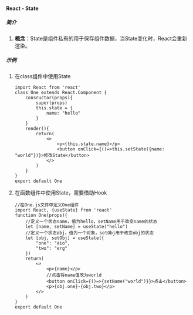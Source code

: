 #### React - State

##### 简介

1. **概念**：State是组件私有的用于保存组件数据，当State变化时，React会重新渲染。

##### 示例

1. 在class组件中使用State

   ```react
   import React from 'react'
   class One extends React.Component {
       consructor(props){
           super(props)
           this.state = {
               name: "hello"
           }
       }
       render(){
           return(
               <>
                   <p>{this.state.name}</p>
                   <button onClick={()=>this.setState({name: "world"})}>修改State</button>
               </>
           )
       }
   }
   export default One
   ```

2. 在函数组件中使用State，需要借助Hook

   ```react
   //在One.js文件中定义One组件
   import React, {useState} from 'react'
   function One(props){
       //定义一个状态name，值为hello，setName用于改变name的状态
       let [name, setName] = useState("hello")
       //定义一个状态obj，值为一个对象，setObj用于改变obj的状态
       let [obj, setObj] = useState({
           "one": "aio",
           "two": "erg"
       })
       return(
           <>
               <p>{name}</p>
               //点击将name值改为world
               <button onClick={()=>{setName("world")}}>点击</button>
               <p>{obj.one}-{obj.two}</p>
           </>
       )
   }
   export default One
   ```

   